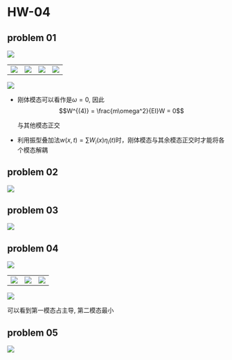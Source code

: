 # HW-04

## problem 01

![](HW-04-01.drawio.svg)

|                                 |                                 |                                 |                                 |
| :-----------------------------: | :-----------------------------: | :-----------------------------: | :-----------------------------: |
| ![](figure/ques_04_01_02_1.png) | ![](figure/ques_04_01_02_2.png) | ![](figure/ques_04_01_02_3.png) | ![](figure/ques_04_01_02_4.png) |

![](HW-04-01-part-02.drawio.svg)

- 刚体模态可以看作是$\omega=0$, 因此
  $$W^{(4)} = \frac{m\omega^2}{EI}W = 0$$

  与其他模态正交

- 利用振型叠加法$w(x, t) = \sum W_i(x)\eta_i(t)$时，刚体模态与其余模态正交时才能将各个模态解耦

## problem 02

![](HW-04-02.drawio.svg)

## problem 03

![](HW-04-03.drawio.svg)

## problem 04

![](HW-04-04.drawio.svg)

|                                 |                                 |                                 |
| :-----------------------------: | :-----------------------------: | :-----------------------------: |
| ![](figure/ques_04_04_02_1.png) | ![](figure/ques_04_04_02_2.png) | ![](figure/ques_04_04_02_3.png) |

![](HW-04-04-part-02.drawio.svg)

可以看到第一模态占主导, 第二模态最小

## problem 05

![](HW-04-05.drawio.svg)
